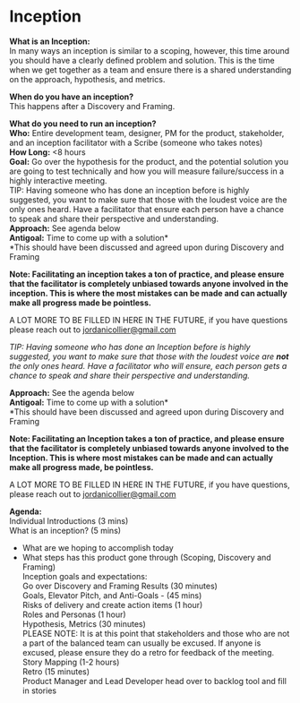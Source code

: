 # Inception

**What is an Inception:**  
In many ways an inception is similar to a scoping, however, this time around you should have a clearly defined problem and solution. This is the time when we get together as a team and ensure there is a shared understanding on the approach, hypothesis, and metrics.  
  
**When do you have an inception?**  
This happens after a Discovery and Framing.  
  
**What do you need to run an inception?**  
**Who:** Entire development team, designer, PM for the product, stakeholder, and an inception facilitator with a Scribe \(someone who takes notes\)  
**How Long:** &lt;8 hours  
**Goal:** Go over the hypothesis for the product, and the potential solution you are going to test technically and how you will measure failure/success in a highly interactive meeting.  
TIP: Having someone who has done an inception before is highly suggested, you want to make sure that those with the loudest voice are the only ones heard. Have a facilitator that ensure each person have a chance to speak and share their perspective and understanding.  
**Approach:** See agenda below  
**Antigoal:** Time to come up with a solution\*  
\*This should have been discussed and agreed upon during Discovery and Framing

**Note: Facilitating an inception takes a ton of practice, and please ensure that the facilitator is completely unbiased towards anyone involved in the inception. This is where the most mistakes can be made and can actually make all progress made be pointless.**  
  
A LOT MORE TO BE FILLED IN HERE IN THE FUTURE, if you have questions please reach out to jordanicollier@gmail.com

_TIP: Having someone who has done an Inception before is highly suggested, you want to make sure that those with the loudest voice are **not** the only ones heard. Have a facilitator who will ensure, each person gets a chance to speak and share their perspective and understanding._  
  
**Approach:** See the agenda below  
**Antigoal:** Time to come up with a solution\*  
\*This should have been discussed and agreed upon during Discovery and Framing  
  
**Note: Facilitating an Inception takes a ton of practice, and please ensure that the facilitator is completely unbiased towards anyone involved to the Inception. This is where most mistakes can be made and can actually make all progress made, be pointless.**  
  
A LOT MORE TO BE FILLED IN HERE IN THE FUTURE, if you have questions, please reach out to jordanicollier@gmail.com

**Agenda:**  
Individual Introductions \(3 mins\)  
What is an inception? \(5 mins\)  
- What are we hoping to accomplish today  
- What steps has this product gone through \(Scoping, Discovery and Framing\)  
Inception goals and expectations:  
Go over Discovery and Framing Results \(30 minutes\)  
Goals, Elevator Pitch, and Anti-Goals - \(45 mins\)  
Risks of delivery and create action items \(1 hour\)  
Roles and Personas \(1 hour\)  
Hypothesis, Metrics \(30 minutes\)  
PLEASE NOTE: It is at this point that stakeholders and those who are not a part of the balanced team can usually be excused. If anyone is excused, please ensure they do a retro for feedback of the meeting.  
Story Mapping \(1-2 hours\)  
Retro \(15 minutes\)  
Product Manager and Lead Developer head over to backlog tool and fill in stories

